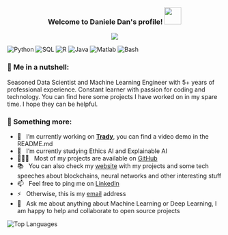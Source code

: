 <h3 align="center">
  Welcome to Daniele Dan's profile!
  <img src="https://media.giphy.com/media/hvRJCLFzcasrR4ia7z/giphy.gif" width="40">
</h3>

<p align="center">
    <a href="https://github.com/DenverCoder1/readme-typing-svg"><img src="https://readme-typing-svg.herokuapp.com?color=%230A05FF&size=25&center=true&vCenter=true&lines=Senior+Data+Scientist;Machine+Learning+Engineer;Always+learning+new+things"></a>
</p>

![Python](https://img.shields.io/badge/Python-Expert-red)
![SQL](https://img.shields.io/badge/SQL-Expert-orange)
![R](https://img.shields.io/badge/R-Intermediate-yellow)
![Java](https://img.shields.io/badge/Java-Intermediate-green)
![Matlab](https://img.shields.io/badge/Matlab-Basic-brown)
![Bash](https://img.shields.io/badge/Bash-Intermediate-blue)

### 🧐 Me in a nutshell:

Seasoned Data Scientist and Machine Learning Engineer with 5+ years of professional experience. Constant learner with passion for coding and technology. You can find here some projects I have worked on in my spare time. I hope they can be helpful.

### 🧐 Something more:

- 🔭 &nbsp; I’m currently working on [**Trady**](https://github.com/danieled3/Autotrading), you can find a video demo in the README.md
- 🌱 &nbsp; I’m currently studying Ethics AI and Explainable AI 
- 👨🏻‍💻 &nbsp; Most of my projects are available on [GitHub](https://github.com/danieled3/danieled3?tab=repositories)
- 📚 &nbsp; You can also check my [website](https://danieled3.github.io/Data_Science_Portfolio/)  with my projects and some tech speeches about blockchains, neural networks and other interesting stuff
- 📫 &nbsp; Feel free to ping me on [LinkedIn](https://www.linkedin.com/in/danieledan)
- ⚡ &nbsp; Otherwise, this is my [email](daniele.dan@outlook.com) address 
- 💬 &nbsp; Ask me about anything about Machine Learning or Deep Learning, I am happy to help and collaborate to open source projects


![Top Languages](https://github-readme-stats.vercel.app/api/top-langs/?username=danieled3&layout=compact&theme=react&border=61dafb&hide_border=true)


